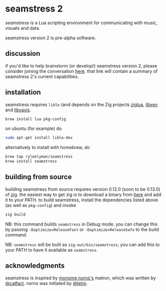 # seamstress 2

*seamstress* is a Lua scripting environment
for communicating with music, visuals and data.

seamstress version 2 is pre-alpha software.

## discussion

if you'd like to help brainstorm (or develop!) seamstress version 2,
please consider joining the conversation [here](https://llllllll.co/t/seamstress-devlog/62356).
that link will contain a summary of seamstress 2's current capabilities.

## installation

seamstress requires `liblo` (and depends on the Zig projects [ziglua](https://github.com/natecraddock/ziglua), [libxev](https://github.com/mitchellh/libxev) and [libvaxis](https://github.com/rockorager/libvaxis).

```bash
brew install lua pkg-config
```

on ubuntu (for example) do

```bash
sudo apt-get install liblo-dev
```

alternatively to install with homebrew, do
```bash
brew tap ryleelyman/seamstress
brew install seamstress
```

## building from source


building seamstress from source requires version 0.12.0 (soon to be 0.13.0) of [zig](https://github.com/ziglang/zig).
the easiest way to get zig is to download a binary from [here](https://ziglang.org/download/) and add it to your PATH.
to build seamstress, install the dependencies listed above (as well as `pkg-config`) and invoke

```bash
zig build
```

NB: this command builds `seamstress` in Debug mode.
you can change this 
by passing `-Doptimize=ReleaseFast` or `-Doptimize=ReleaseSafe` to the build command.

NB: `seamstress` will be built as `zig-out/bin/seamstress`; you can add this to your PATH to have it available as `seamstress`.

## acknowledgments

seamstress is inspired by [monome norns's](https://github.com/monome/norns) matron,
which was written by [@catfact](https://github.com/catfact).
norns was initiated by [@tehn](https://github.com/tehn).
